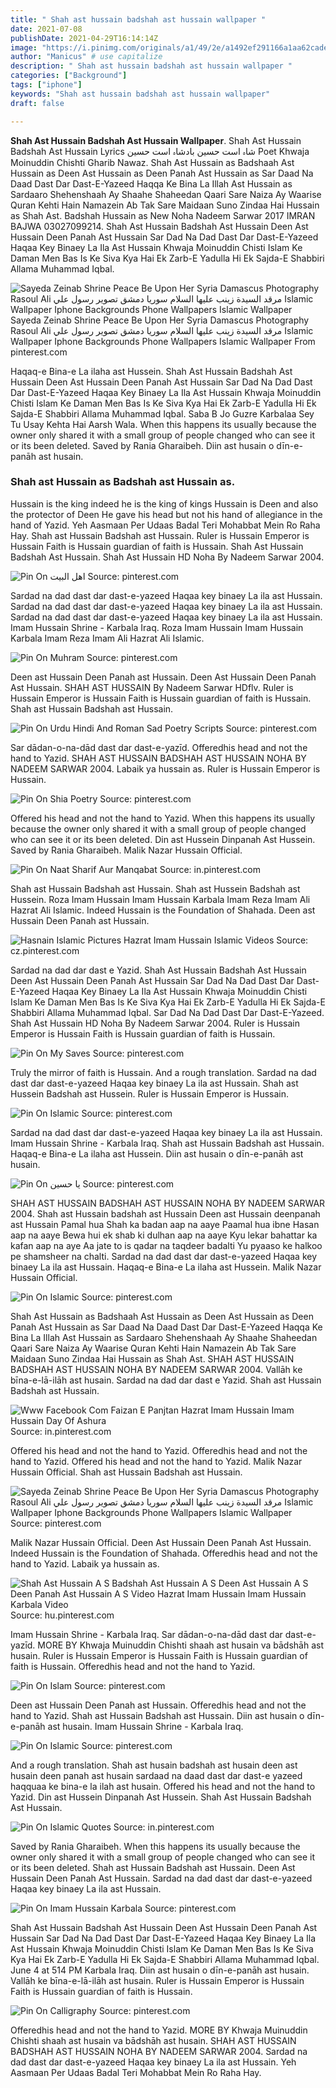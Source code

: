```yaml
---
title: " Shah ast hussain badshah ast hussain wallpaper "
date: 2021-07-08
publishDate: 2021-04-29T16:14:14Z
image: "https://i.pinimg.com/originals/a1/49/2e/a1492ef291166a1aa62cade8405e9e4d.jpg"
author: "Manicus" # use capitalize
description: " Shah ast hussain badshah ast hussain wallpaper "
categories: ["Background"]
tags: ["iphone"]
keywords: "Shah ast hussain badshah ast hussain wallpaper"
draft: false

---
```



**Shah Ast Hussain Badshah Ast Hussain Wallpaper**. Shah Ast Hussain Badshah Ast Hussain Lyrics شاہ است حسین بادشاہ است حسین Poet Khwaja Moinuddin Chishti Gharib Nawaz. Shah Ast Hussain as Badshaah Ast Hussain as Deen Ast Hussain as Deen Panah Ast Hussain as Sar Daad Na Daad Dast Dar Dast-E-Yazeed Haqqa Ke Bina La Illah Ast Hussain as Sardaaro Shehenshaah Ay Shaahe Shaheedan Qaari Sare Naiza Ay Waarise Quran Kehti Hain Namazein Ab Tak Sare Maidaan Suno Zindaa Hai Hussain as Shah Ast. Badshah Hussain as New Noha Nadeem Sarwar 2017 IMRAN BAJWA 03027099214. Shah Ast Hussain Badshah Ast Hussain Deen Ast Hussain Deen Panah Ast Hussain Sar Dad Na Dad Dast Dar Dast-E-Yazeed Haqaa Key Binaey La Ila Ast Hussain Khwaja Moinuddin Chisti Islam Ke Daman Men Bas Is Ke Siva Kya Hai Ek Zarb-E Yadulla Hi Ek Sajda-E Shabbiri Allama Muhammad Iqbal.

![Sayeda Zeinab Shrine Peace Be Upon Her Syria Damascus Photography Rasoul Ali مرقد السيدة زينب عليها السلام سوريا دمشق تصوير رسول علي Islamic Wallpaper Iphone Backgrounds Phone Wallpapers Islamic Wallpaper](https://i.pinimg.com/originals/e9/20/f1/e920f164fae03e4a2ec4750d7342da66.jpg "Sayeda Zeinab Shrine Peace Be Upon Her Syria Damascus Photography Rasoul Ali مرقد السيدة زينب عليها السلام سوريا دمشق تصوير رسول علي Islamic Wallpaper Iphone Backgrounds Phone Wallpapers Islamic Wallpaper")
Sayeda Zeinab Shrine Peace Be Upon Her Syria Damascus Photography Rasoul Ali مرقد السيدة زينب عليها السلام سوريا دمشق تصوير رسول علي Islamic Wallpaper Iphone Backgrounds Phone Wallpapers Islamic Wallpaper From pinterest.com


Haqaq-e Bina-e La ilaha ast Hussein. Shah Ast Hussain Badshah Ast Hussain Deen Ast Hussain Deen Panah Ast Hussain Sar Dad Na Dad Dast Dar Dast-E-Yazeed Haqaa Key Binaey La Ila Ast Hussain Khwaja Moinuddin Chisti Islam Ke Daman Men Bas Is Ke Siva Kya Hai Ek Zarb-E Yadulla Hi Ek Sajda-E Shabbiri Allama Muhammad Iqbal. Saba B Jo Guzre Karbalaa Sey Tu Usay Kehta Hai Aarsh Wala. When this happens its usually because the owner only shared it with a small group of people changed who can see it or its been deleted. Saved by Rania Gharaibeh. Diin ast husain o dīn-e-panāh ast husain.

### Shah ast Hussain as Badshah ast Hussain as.

Hussain is the king indeed he is the king of kings Hussain is Deen and also the protector of Deen He gave his head but not his hand of allegiance in the hand of Yazid. Yeh Aasmaan Per Udaas Badal Teri Mohabbat Mein Ro Raha Hay. Shah ast Hussain Badshah ast Hussain. Ruler is Hussain Emperor is Hussain Faith is Hussain guardian of faith is Hussain. Shah Ast Hussain Badshah Ast Hussain. Shah Ast Hussain HD Noha By Nadeem Sarwar 2004.


![Pin On اھل البیت](https://i.pinimg.com/originals/b2/30/a4/b230a4c0ce7abf31d3942d7ffa9c51a0.jpg "Pin On اھل البیت")
Source: pinterest.com

Sardad na dad dast dar dast-e-yazeed Haqaa key binaey La ila ast Hussain. Sardad na dad dast dar dast-e-yazeed Haqaa key binaey La ila ast Hussain. Sardad na dad dast dar dast-e-yazeed Haqaa key binaey La ila ast Hussain. Imam Hussain Shrine - Karbala Iraq. Roza Imam Hussain Imam Hussain Karbala Imam Reza Imam Ali Hazrat Ali Islamic.

![Pin On Muhram](https://i.pinimg.com/736x/1b/8c/bf/1b8cbf270eb27e0782df2ed0c191a4de.jpg "Pin On Muhram")
Source: pinterest.com

Deen ast Hussain Deen Panah ast Hussain. Deen Ast Hussain Deen Panah Ast Hussain. SHAH AST HUSSAIN By Nadeem Sarwar HDflv. Ruler is Hussain Emperor is Hussain Faith is Hussain guardian of faith is Hussain. Shah ast Hussain Badshah ast Hussain.

![Pin On Urdu Hindi And Roman Sad Poetry Scripts](https://i.pinimg.com/originals/a4/db/b9/a4dbb9412b0b02a8d0d60203e2cdc92a.jpg "Pin On Urdu Hindi And Roman Sad Poetry Scripts")
Source: pinterest.com

Sar dādan-o-na-dād dast dar dast-e-yazīd. Offeredhis head and not the hand to Yazid. SHAH AST HUSSAIN BADSHAH AST HUSSAIN NOHA BY NADEEM SARWAR 2004. Labaik ya hussain as. Ruler is Hussain Emperor is Hussain.

![Pin On Shia Poetry](https://i.pinimg.com/564x/35/b8/e9/35b8e91d32871cacaadbf740f3c6728e.jpg "Pin On Shia Poetry")
Source: pinterest.com

Offered his head and not the hand to Yazid. When this happens its usually because the owner only shared it with a small group of people changed who can see it or its been deleted. Din ast Hussein Dinpanah Ast Hussein. Saved by Rania Gharaibeh. Malik Nazar Hussain Official.

![Pin On Naat Sharif Aur Manqabat](https://i.pinimg.com/564x/2a/43/fa/2a43fa9a9c77f9d6e0b85befb97157f0.jpg "Pin On Naat Sharif Aur Manqabat")
Source: in.pinterest.com

Shah ast Hussain Badshah ast Hussain. Shah ast Hussein Badshah ast Hussein. Roza Imam Hussain Imam Hussain Karbala Imam Reza Imam Ali Hazrat Ali Islamic. Indeed Hussain is the Foundation of Shahada. Deen ast Hussain Deen Panah ast Hussain.

![Hasnain Islamic Pictures Hazrat Imam Hussain Islamic Videos](https://i.pinimg.com/originals/35/ac/65/35ac6535706157e46a2b60daead32328.jpg "Hasnain Islamic Pictures Hazrat Imam Hussain Islamic Videos")
Source: cz.pinterest.com

Sardad na dad dar dast e Yazid. Shah Ast Hussain Badshah Ast Hussain Deen Ast Hussain Deen Panah Ast Hussain Sar Dad Na Dad Dast Dar Dast-E-Yazeed Haqaa Key Binaey La Ila Ast Hussain Khwaja Moinuddin Chisti Islam Ke Daman Men Bas Is Ke Siva Kya Hai Ek Zarb-E Yadulla Hi Ek Sajda-E Shabbiri Allama Muhammad Iqbal. Sar Dad Na Dad Dast Dar Dast-E-Yazeed. Shah Ast Hussain HD Noha By Nadeem Sarwar 2004. Ruler is Hussain Emperor is Hussain Faith is Hussain guardian of faith is Hussain.

![Pin On My Saves](https://i.pinimg.com/originals/db/f1/15/dbf115a2312d312e7f8d2500d4295fa1.png "Pin On My Saves")
Source: pinterest.com

Truly the mirror of faith is Hussain. And a rough translation. Sardad na dad dast dar dast-e-yazeed Haqaa key binaey La ila ast Hussain. Shah ast Hussein Badshah ast Hussein. Ruler is Hussain Emperor is Hussain.

![Pin On Islamic](https://i.pinimg.com/736x/ae/f8/76/aef8764d29e1160dd97901b67e69cc59.jpg "Pin On Islamic")
Source: pinterest.com

Sardad na dad dast dar dast-e-yazeed Haqaa key binaey La ila ast Hussain. Imam Hussain Shrine - Karbala Iraq. Shah ast Hussain Badshah ast Hussain. Haqaq-e Bina-e La ilaha ast Hussein. Diin ast husain o dīn-e-panāh ast husain.

![Pin On يا حسين](https://i.pinimg.com/originals/40/e1/9c/40e19cf150360fa2cd816042746e00e6.jpg "Pin On يا حسين")
Source: pinterest.com

SHAH AST HUSSAIN BADSHAH AST HUSSAIN NOHA BY NADEEM SARWAR 2004. Shah ast Hussain badshah ast Hussain Deen ast Hussain deenpanah ast Hussain Pamal hua Shah ka badan aap na aaye Paamal hua ibne Hasan aap na aaye Bewa hui ek shab ki dulhan aap na aaye Kyu lekar bahattar ka kafan aap na aye Aa jate to is qadar na taqdeer badalti Yu pyaaso ke halkoo pe shamsheer na chalti. Sardad na dad dast dar dast-e-yazeed Haqaa key binaey La ila ast Hussain. Haqaq-e Bina-e La ilaha ast Hussein. Malik Nazar Hussain Official.

![Pin On Islamic](https://i.pinimg.com/originals/7e/3e/3a/7e3e3acfced1e824a221007cc89f81cb.jpg "Pin On Islamic")
Source: pinterest.com

Shah Ast Hussain as Badshaah Ast Hussain as Deen Ast Hussain as Deen Panah Ast Hussain as Sar Daad Na Daad Dast Dar Dast-E-Yazeed Haqqa Ke Bina La Illah Ast Hussain as Sardaaro Shehenshaah Ay Shaahe Shaheedan Qaari Sare Naiza Ay Waarise Quran Kehti Hain Namazein Ab Tak Sare Maidaan Suno Zindaa Hai Hussain as Shah Ast. SHAH AST HUSSAIN BADSHAH AST HUSSAIN NOHA BY NADEEM SARWAR 2004. Vallāh ke bīna-e-lā-ilāh ast husain. Sardad na dad dar dast e Yazid. Shah ast Hussain Badshah ast Hussain.

![Www Facebook Com Faizan E Panjtan Hazrat Imam Hussain Imam Hussain Day Of Ashura](https://i.pinimg.com/originals/36/0c/a4/360ca4e5d7c0f347896ba5860ab8fa70.jpg "Www Facebook Com Faizan E Panjtan Hazrat Imam Hussain Imam Hussain Day Of Ashura")
Source: in.pinterest.com

Offered his head and not the hand to Yazid. Offeredhis head and not the hand to Yazid. Offered his head and not the hand to Yazid. Malik Nazar Hussain Official. Shah ast Hussain Badshah ast Hussain.

![Sayeda Zeinab Shrine Peace Be Upon Her Syria Damascus Photography Rasoul Ali مرقد السيدة زينب عليها السلام سوريا دمشق تصوير رسول علي Islamic Wallpaper Iphone Backgrounds Phone Wallpapers Islamic Wallpaper](https://i.pinimg.com/originals/e9/20/f1/e920f164fae03e4a2ec4750d7342da66.jpg "Sayeda Zeinab Shrine Peace Be Upon Her Syria Damascus Photography Rasoul Ali مرقد السيدة زينب عليها السلام سوريا دمشق تصوير رسول علي Islamic Wallpaper Iphone Backgrounds Phone Wallpapers Islamic Wallpaper")
Source: pinterest.com

Malik Nazar Hussain Official. Deen Ast Hussain Deen Panah Ast Hussain. Indeed Hussain is the Foundation of Shahada. Offeredhis head and not the hand to Yazid. Labaik ya hussain as.

![Shah Ast Hussain A S Badshah Ast Hussain A S Deen Ast Hussain A S Deen Panah Ast Hussain A S Video Hazrat Imam Hussain Imam Hussain Karbala Video](https://i.pinimg.com/originals/60/d1/c1/60d1c17596995bae959c0efe6f3a6a02.jpg "Shah Ast Hussain A S Badshah Ast Hussain A S Deen Ast Hussain A S Deen Panah Ast Hussain A S Video Hazrat Imam Hussain Imam Hussain Karbala Video")
Source: hu.pinterest.com

Imam Hussain Shrine - Karbala Iraq. Sar dādan-o-na-dād dast dar dast-e-yazīd. MORE BY Khwaja Muinuddin Chishti shaah ast husain va bādshāh ast husain. Ruler is Hussain Emperor is Hussain Faith is Hussain guardian of faith is Hussain. Offeredhis head and not the hand to Yazid.

![Pin On Islam](https://i.pinimg.com/originals/f0/6f/84/f06f84c4bcc3e461281695e55161009d.jpg "Pin On Islam")
Source: pinterest.com

Deen ast Hussain Deen Panah ast Hussain. Offeredhis head and not the hand to Yazid. Shah ast Hussain Badshah ast Hussain. Diin ast husain o dīn-e-panāh ast husain. Imam Hussain Shrine - Karbala Iraq.

![Pin On Islamic](https://i.pinimg.com/originals/03/e6/94/03e694361c356885d3011d6fc8efe77f.jpg "Pin On Islamic")
Source: pinterest.com

And a rough translation. Shah ast husain badshah ast husain deen ast husain deen panah ast husain sardaad na daad dast dar dast-e yazeed haqquaa ke bina-e la ilah ast husain. Offered his head and not the hand to Yazid. Din ast Hussein Dinpanah Ast Hussein. Shah Ast Hussain Badshah Ast Hussain.

![Pin On Islamic Quotes](https://i.pinimg.com/564x/02/32/5f/02325f88c42d5ede989fbcb1091b3e9b.jpg "Pin On Islamic Quotes")
Source: in.pinterest.com

Saved by Rania Gharaibeh. When this happens its usually because the owner only shared it with a small group of people changed who can see it or its been deleted. Shah ast Hussain Badshah ast Hussain. Deen Ast Hussain Deen Panah Ast Hussain. Sardad na dad dast dar dast-e-yazeed Haqaa key binaey La ila ast Hussain.

![Pin On Imam Hussain Karbala](https://i.pinimg.com/originals/5c/f6/39/5cf6390409756381735e9ded841318d1.jpg "Pin On Imam Hussain Karbala")
Source: pinterest.com

Shah Ast Hussain Badshah Ast Hussain Deen Ast Hussain Deen Panah Ast Hussain Sar Dad Na Dad Dast Dar Dast-E-Yazeed Haqaa Key Binaey La Ila Ast Hussain Khwaja Moinuddin Chisti Islam Ke Daman Men Bas Is Ke Siva Kya Hai Ek Zarb-E Yadulla Hi Ek Sajda-E Shabbiri Allama Muhammad Iqbal. June 4 at 514 PM Karbala Iraq. Diin ast husain o dīn-e-panāh ast husain. Vallāh ke bīna-e-lā-ilāh ast husain. Ruler is Hussain Emperor is Hussain Faith is Hussain guardian of faith is Hussain.

![Pin On Calligraphy](https://i.pinimg.com/originals/a1/49/2e/a1492ef291166a1aa62cade8405e9e4d.jpg "Pin On Calligraphy")
Source: pinterest.com

Offeredhis head and not the hand to Yazid. MORE BY Khwaja Muinuddin Chishti shaah ast husain va bādshāh ast husain. SHAH AST HUSSAIN BADSHAH AST HUSSAIN NOHA BY NADEEM SARWAR 2004. Sardad na dad dast dar dast-e-yazeed Haqaa key binaey La ila ast Hussain. Yeh Aasmaan Per Udaas Badal Teri Mohabbat Mein Ro Raha Hay.

